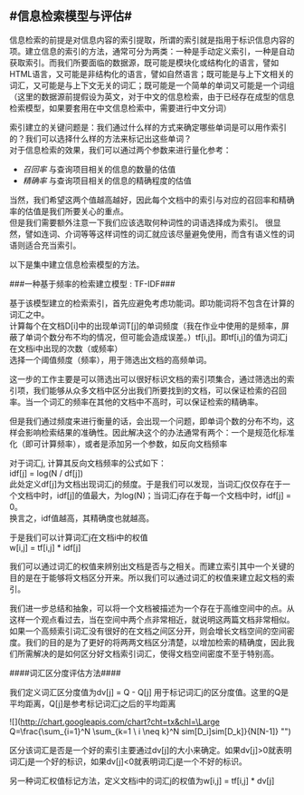 #信息检索模型与评估#
-----------------------
信息检索的前提是对信息内容的索引提取，所谓的索引就是指用于标识信息内容的项。建立信息的索引的方法，通常可分为两类：一种是手动定义索引，一种是自动获取索引。而我们所要面临的数据源，既可能是模块化或结构化的语言，譬如HTML语言，又可能是非结构化的语言，譬如自然语言；既可能是与上下文相关的词汇，又可能是与上下文无关的词汇；既可能是一个简单的单词又可能是一个词组（这里的数据源前提假设为英文，对于中文的信息检索，由于已经存在成型的信息检索模型，如果要套用在中文信息检索中，需要进行中文分词）

索引建立的关键问题是：我们通过什么样的方式来确定哪些单词是可以用作索引的？我们可以选择什么样的方法来标记出这些单词？  
对于信息检索的效果，我们可以通过两个参数来进行量化参考：

+ *召回率* 与查询项目相关的信息的数量的估值
+ *精确率* 与查询项目相关的信息的精确程度的估值

当然，我们希望这两个值越高越好，因此每个文档中的索引与对应的召回率和精确率的估值是我们所要关心的重点。  
但是我们需要额外注意一下我们应该选取何种词性的词语选择成为索引。 很显然，譬如连词、介词等等这样词性的词汇就应该尽量避免使用，而含有语义性的词语则适合充当索引。

以下是集中建立信息检索模型的方法。

###一种基于频率的检索建立模型 : TF-IDF###

基于该模型建立的检索索引，首先应避免考虑功能词。即功能词将不包含在计算的词汇之中。  
计算每个在文档D[i]中的出现单词T[j]的单词频度（我在作业中使用的是频率，屏蔽了单词个数分布不均的情况，但可能会造成误差。）tf[i,j]。即tf[i,j]的值为词汇j在文档i中出现的次数（或频率）  
选择一个阈值频度（频率），用于筛选出文档的高频单词。

这一步的工作主要是可以筛选出可以很好标识文档的索引项集合，通过筛选出的索引项，我们能够从众多文档中区分出我们所要找到的文档，可以保证检索的召回率。当一个词汇的频率在其他的文档中不高时，可以保证检索的精确率。

但是我们通过频度来进行衡量的话，会出现一个问题，即单词个数的分布不均，这样会影响检索结果的准确性。因此解决这个的办法通常有两个：一个是规范化标准化（即可计算频率），或者是添加另一个参数，如反向文档频率

对于词汇j, 计算其反向文档频率的公式如下：  
idf[j] = log(N / df[j])  
此处定义df[j]为文档出现词汇j的频度。于是我们可以发现，当词汇j仅仅存在于一个文档中时，idf[j]的值最大，为log(N)；当词汇j存在于每一个文档中时，idf[j] = 0。  
换言之，idf值越高，其精确度也就越高。

于是我们可以计算词汇j在文档i中的权值  
w[i,j] = tf[i,j] * idf[j]

我们可以通过词汇的权值来辨别出文档是否与之相关。而建立索引其中一个关键的目的是在于能够将文档区分开来。所以我们可以通过词汇的权值来建立起文档的索引。

我们进一步总结和抽象，可以将一个文档被描述为一个存在于高维空间中的点。从这样一个观点看过去，当在空间中两个点非常相近，就说明这两篇文档非常相似。如果一个高频索引词汇没有很好的在文档之间区分开，则会增长文档空间的空间密度。我们的目的是为了更好的将两两文档区分清楚，以增加检索的精确度，因此我们所需解决的是如何区分好文档索引词汇，使得文档空间密度不至于特别高。

####词汇区分度评估方法####

我们定义词汇区分度值为dv[j] = Q - Q[j] 用于标记词汇j的区分度值。这里的Q是平均距离，Q[j]是参考标记词汇j之后的平均距离

![](http://chart.googleapis.com/chart?cht=tx&chl=\Large Q=\frac{\sum_{i=1}^N \sum_{k=1 \\ i \neq k}^N sim[D_i]sim[D_k]}{N[N-1]} "")

区分该词汇是否是一个好的索引主要通过dv[j]的大小来确定。如果dv[j]>0就表明词汇j是一个好的标识，如果dv[j]<0就表明词汇j是一个不好的标识。

另一种词汇权值标记方法，定义文档i中的词汇j的权值为w[i,j] = tf[i,j] * dv[j]  





























